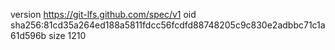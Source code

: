 version https://git-lfs.github.com/spec/v1
oid sha256:81cd35a264ed188a5811fdcc56fcdfd88748205c9c830e2adbbc71c1a61d596b
size 1210
